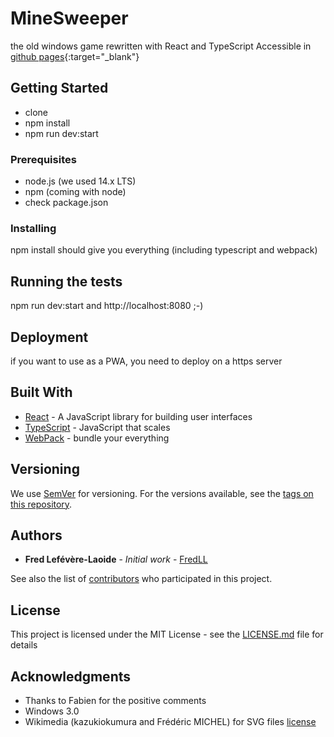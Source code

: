 # MineSweeper

the old windows game rewritten with React and TypeScript
Accessible in [github pages](https://fredll.github.io/MineSweeper/){:target="_blank"}

## Getting Started

* clone
* npm install
* npm run dev:start

### Prerequisites

* node.js (we used 14.x LTS)
* npm (coming with node)
* check package.json

### Installing

npm install should give you everything (including typescript and webpack)


## Running the tests

npm run dev:start and http://localhost:8080 ;-)

## Deployment

if you want to use as a PWA, you need to deploy on a https server

## Built With

* [React](https://reactjs.org/) - A JavaScript library for building user interfaces
* [TypeScript](http://www.typescriptlang.org/) - JavaScript that scales
* [WebPack](https://webpack.js.org/) - bundle your everything

## Versioning

We use [SemVer](http://semver.org/) for versioning. For the versions available, see the [tags on this repository](https://github.com/FredLL/MineSweeper/tags). 

## Authors

* **Fred Lefévère-Laoide** - *Initial work* - [FredLL](https://github.com/FredLL)

See also the list of [contributors](https://github.com/FredLL/MineSweeper/contributors) who participated in this project.

## License

This project is licensed under the MIT License - see the [LICENSE.md](LICENSE.md) file for details

## Acknowledgments

* Thanks to Fabien for the positive comments
* Windows 3.0
* Wikimedia (kazukiokumura and Frédéric MICHEL) for SVG files [license](https://commons.wikimedia.org/wiki/Commons:GNU_Free_Documentation_License,_version_1.2)
